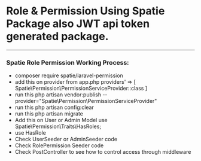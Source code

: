 <h1>Role & Permission Using Spatie Package also JWT api token generated package.</h1>
<hr>
<h3>Spatie Role Permission Working Process:</h3>
<ul>
    <li> composer require spatie/laravel-permission</li>
    <li> add this on provider from app.php providers' => [
    Spatie\Permission\PermissionServiceProvider::class ]</li>
    <li>run this php artisan vendor:publish --provider="Spatie\Permission\PermissionServiceProvider"</li>
    <li>run this php artisan config:clear</li>
    <li>run this  php artisan migrate</li>
    <li>Add this on User or Admin Model use Spatie\Permission\Traits\HasRoles;</li>
    <li>use HasRole</li>
    <li>Check UserSeeder or AdminSeeder code</li>
    <li>Check RolePermission Seeder code</li>
    <li>Check PostController to see how to control access through middleware</li>
</ul>

